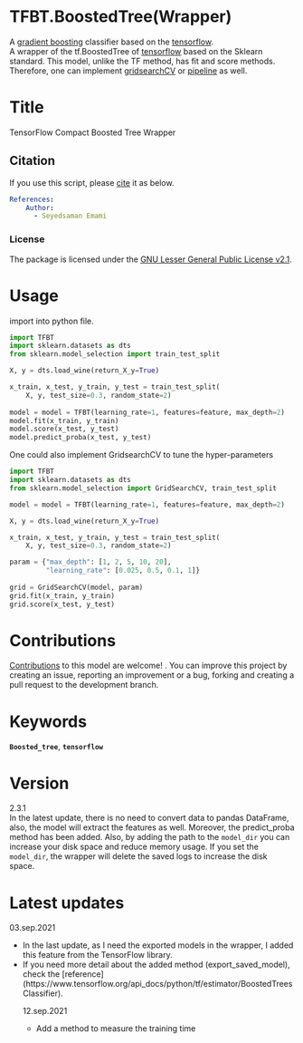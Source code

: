# TFBT.BoostedTree(Wrapper)
A [gradient boosting](TFBT.py) classifier based on the [tensorflow](https://github.com/tensorflow/estimator/blob/781c0d30c6bf100aa174591dd97cb70fc39d294d/tensorflow_estimator/python/estimator/canned/boosted_trees.py#L1933).
<br/>
A wrapper of the tf.BoostedTree of [tensorflow](https://github.com/tensorflow/estimator/blob/781c0d30c6bf100aa174591dd97cb70fc39d294d/tensorflow_estimator/python/estimator/canned/boosted_trees.py#L1933) based on the Sklearn standard.
This model, unlike the TF method, has fit and score methods. Therefore, one can implement [gridsearchCV](https://scikit-learn.org/stable/modules/generated/sklearn.model_selection.GridSearchCV.html) or [pipeline](https://scikit-learn.org/stable/modules/generated/sklearn.pipeline.Pipeline.html) as well.


# Title
TensorFlow Compact Boosted Tree Wrapper

## Citation 
If you use this script, please [cite](CITATION.cff) it as below.

```yaml
References:
    Author:
      - Seyedsaman Emami
```

### License
The package is licensed under the [GNU Lesser General Public License v2.1](https://github.com/GAA-UAM/GBNN/blob/main/LICENSE).

# Usage
import into python file. 

```python
import TFBT
import sklearn.datasets as dts
from sklearn.model_selection import train_test_split

X, y = dts.load_wine(return_X_y=True)

x_train, x_test, y_train, y_test = train_test_split(
    X, y, test_size=0.3, random_state=2)
    
model = model = TFBT(learning_rate=1, features=feature, max_depth=2)
model.fit(x_train, y_train)
model.score(x_test, y_test)
model.predict_proba(x_test, y_test)
```

One could also implement GridsearchCV to tune the hyper-parameters

```python
import TFBT
import sklearn.datasets as dts
from sklearn.model_selection import GridSearchCV, train_test_split

model = model = TFBT(learning_rate=1, features=feature, max_depth=2)

X, y = dts.load_wine(return_X_y=True)

x_train, x_test, y_train, y_test = train_test_split(
    X, y, test_size=0.3, random_state=2)

param = {"max_depth": [1, 2, 5, 10, 20],
         "learning_rate": [0.025, 0.5, 0.1, 1]}
         
grid = GridSearchCV(model, param)
grid.fit(x_train, y_train)
grid.score(x_test, y_test)

```

# Contributions
[Contributions](contributing.txt) to this model are welcome! . You can improve this project by creating an issue, 
reporting an improvement or a bug, forking and creating a pull request to the 
development branch. 

# Keywords
**`Boosted_tree`**, **`tensorflow`**

# Version 
2.3.1
<br/>
In the latest update, there is no need to convert data to pandas DataFrame, also, the model will extract the features as well.
Moreover, the predict_proba method has been added.
Also, by adding the path to the `model_dir` you can increase your disk space and reduce memory usage. If you set the `model_dir`, the wrapper will delete the saved logs to increase the disk space.

# Latest updates

03.sep.2021
<ul>
<li>In the last update, as I need the exported models in the wrapper, I added this feature from the TensorFlow library. </li>
<li>If you need more detail about the added method (export_saved_model), check the [reference](https://www.tensorflow.org/api_docs/python/tf/estimator/BoostedTreesClassifier). </li>

12.sep.2021
<ul>
<li>Add a method to measure the training time </li>
